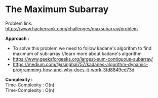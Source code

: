 # The Maximum Subarray

Problem link: https://www.hackerrank.com/challenges/maxsubarray/problem

**Approach :**<br>

- To solve this problem we need to follow kadane's algorithm to find maximum of sub-array
  //learn more about kadane's algorithm
- https://www.geeksforgeeks.org/largest-sum-contiguous-subarray/
- https://medium.com/@rsinghal757/kadanes-algorithm-dynamic-programming-how-and-why-does-it-work-3fd8849ed73d

**Complexity :**<br>
Time-Complexity : O(n)<br>
Time-Complexity : O(n)<br>
